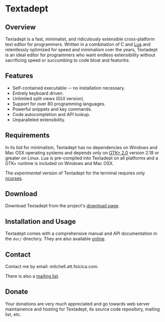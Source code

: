 # Textadept

## Overview

Textadept is a fast, minimalist, and ridiculously extensible cross-platform text
editor for programmers. Written in a combination of C and [Lua][] and
relentlessly optimized for speed and minimalism over the years, Textadept is an
ideal editor for programmers who want endless extensibility without sacrificing
speed or succumbing to code bloat and featuritis.

[Lua]: http://lua.org

## Features

* Self-contained executable -- no installation necessary.
* Entirely keyboard driven.
* Unlimited split views (GUI version).
* Support for over 80 programming languages.
* Powerful snippets and key commands.
* Code autocompletion and API lookup.
* Unparalleled extensibility.

## Requirements

In its bid for minimalism, Textadept has no dependencies on Windows and Mac OSX
operating systems and depends only on [GTK+ 2.0][] version 2.18 or greater on
Linux. Lua is pre-compiled into Textadept on all platforms and a GTK+ runtime is
included on Windows and Mac OSX.

The _experimental_ version of Textadept for the terminal requires only
[ncurses][].

[GTK+ 2.0]: http://gtk.org
[ncurses]: http://invisible-island.net/ncurses/ncurses.html

## Download

Download Textadept from the project's [download page][].

[download page]: http://foicica.com/textadept/download

## Installation and Usage

Textadept comes with a comprehensive manual and API documentation in the `doc/`
directory. They are also available [online][].

[online]: http://foicica.com/textadept

## Contact

Contact me by email: mitchell.att.foicica.com.

There is also a [mailing list][].

[mailing list]: http://foicica.com/lists

## Donate

Your donations are very much appreciated and go towards web server maintainence
and hosting for Textadept, its source code repository, mailing list, etc.

<form action="https://www.paypal.com/cgi-bin/webscr" method="post">
<input type="hidden" name="cmd" value="_s-xclick">
<input type="hidden" name="hosted_button_id" value="3165962">
<input type="image" src="https://www.paypal.com/en_US/i/btn/btn_donateCC_LG.gif" border="0" name="submit" alt="">
<img alt="Donate" border="0" src="https://www.paypal.com/en_US/i/scr/pixel.gif" width="1" height="1">
</form>
